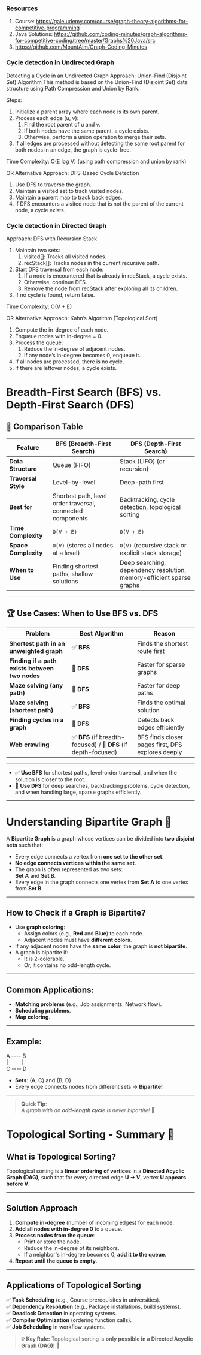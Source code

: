 ### Resources
1. Course: https://gale.udemy.com/course/graph-theory-algorithms-for-competitive-programming
2. Java Solutions: https://github.com/coding-minutes/graph-algorithms-for-competitive-coding/tree/master/Graphs%20Java/src
3. https://github.com/MountAim/Graph-Coding-Minutes

### Cycle detection in Undirected Graph
Detecting a Cycle in an Undirected Graph
   Approach: Union-Find (Disjoint Set) Algorithm
   This method is based on the Union-Find (Disjoint Set) data structure using Path Compression and Union by Rank.

Steps:
1. Initialize a parent array where each node is its own parent.
2. Process each edge (u, v):
   1. Find the root parent of u and v. 
   2. If both nodes have the same parent, a cycle exists. 
   3. Otherwise, perform a union operation to merge their sets.
3. If all edges are processed without detecting the same root parent for both nodes in an edge, the graph is cycle-free.
   
Time Complexity:
   O(E log V) (using path compression and union by rank)

OR Alternative Approach: DFS-Based Cycle Detection
1. Use DFS to traverse the graph.
2. Maintain a visited set to track visited nodes.
3. Maintain a parent map to track back edges.
4. If DFS encounters a visited node that is not the parent of the current node, a cycle exists.

### Cycle detection in Directed Graph
Approach: DFS with Recursion Stack
1. Maintain two sets:
   1. visited[]: Tracks all visited nodes. 
   2. recStack[]: Tracks nodes in the current recursive path.
2. Start DFS traversal from each node:
   1. If a node is encountered that is already in recStack, a cycle exists. 
   2. Otherwise, continue DFS. 
   3. Remove the node from recStack after exploring all its children.
3. If no cycle is found, return false.

Time Complexity:
O(V + E)

OR Alternative Approach: Kahn’s Algorithm (Topological Sort)
1. Compute the in-degree of each node.
2. Enqueue nodes with in-degree = 0.
3. Process the queue:
   1. Reduce the in-degree of adjacent nodes.
   2. If any node’s in-degree becomes 0, enqueue it.
4. If all nodes are processed, there is no cycle.
5. If there are leftover nodes, a cycle exists.

# Breadth-First Search (BFS) vs. Depth-First Search (DFS)

## 📌 Comparison Table

| Feature            | BFS (Breadth-First Search) | DFS (Depth-First Search) |
|--------------------|---------------------------|---------------------------|
| **Data Structure** | Queue (FIFO)              | Stack (LIFO) (or recursion) |
| **Traversal Style** | Level-by-level            | Deep-path first |
| **Best for**       | Shortest path, level order traversal, connected components | Backtracking, cycle detection, topological sorting |
| **Time Complexity** | `O(V + E)`               | `O(V + E)` |
| **Space Complexity** | `O(V)` (stores all nodes at a level) | `O(V)` (recursive stack or explicit stack storage) |
| **When to Use**    | Finding shortest paths, shallow solutions | Deep searching, dependency resolution, memory-efficient sparse graphs |

---

## 🏆 Use Cases: When to Use BFS vs. DFS

| Problem                                      | Best Algorithm | Reason |
|----------------------------------------------|---------------|--------|
| **Shortest path in an unweighted graph**    | ✅ **BFS**   | Finds the shortest route first |
| **Finding if a path exists between two nodes** | 🔵 **DFS** | Faster for sparse graphs |
| **Maze solving (any path)**                  | 🔵 **DFS**   | Faster for deep paths |
| **Maze solving (shortest path)**             | ✅ **BFS**   | Finds the optimal solution |
| **Finding cycles in a graph**                | 🔵 **DFS**   | Detects back edges efficiently |
| **Web crawling**                             | ✅ **BFS** (if breadth-focused) / 🔵 **DFS** (if depth-focused) | BFS finds closer pages first, DFS explores deeply |

---

- ✅ **Use BFS** for shortest paths, level-order traversal, and when the solution is closer to the root.
- 🔵 **Use DFS** for deep searches, backtracking problems, cycle detection, and when handling large, sparse graphs efficiently.

---

# Understanding Bipartite Graph 🧩

A **Bipartite Graph** is a graph whose vertices can be divided into **two disjoint sets** such that:
- Every edge connects a vertex from **one set to the other set**.
- **No edge connects vertices within the same set**.
- The graph is often represented as two sets:  
  **Set A** and **Set B**.
- Every edge in the graph connects one vertex from **Set A** to one vertex from **Set B**.

---

## How to Check if a Graph is Bipartite?
- Use **graph coloring**:
   - Assign colors (e.g., **Red** and **Blue**) to each node.
   - Adjacent nodes must have **different colors**.
- If any adjacent nodes have the **same color**, the graph is **not bipartite**.
- A graph is bipartite if:
  - It is 2-colorable. 
  - Or, it contains no odd-length cycle.

---

## Common Applications:
- **Matching problems** (e.g., Job assignments, Network flow).
- **Scheduling problems**.
- **Map coloring**.

---

## Example:

A ---- B
<br>
|&nbsp;&nbsp;&nbsp;&nbsp;&nbsp;&nbsp;&nbsp;&nbsp;&nbsp;|
<br>
C ---- D


- **Sets**: {A, C} and {B, D}
- Every edge connects nodes from different sets → **Bipartite!**

---

> **Quick Tip**:  
> *A graph with an **odd-length cycle** is never bipartite!* 🚀

# **Topological Sorting - Summary** 🚀

## **What is Topological Sorting?**
Topological sorting is a **linear ordering of vertices** in a **Directed Acyclic Graph (DAG)**, such that for every directed edge **U → V**, vertex **U appears before V**.

---

## **Solution Approach**
1. **Compute in-degree** (number of incoming edges) for each node.
2. **Add all nodes with in-degree 0** to a queue.
3. **Process nodes from the queue**:
    - Print or store the node.
    - Reduce the in-degree of its neighbors.
    - If a neighbor's in-degree becomes 0, **add it to the queue**.
4. **Repeat until the queue is empty**.

---

## **Applications of Topological Sorting**
✅ **Task Scheduling** (e.g., Course prerequisites in universities).  
✅ **Dependency Resolution** (e.g., Package installations, build systems).  
✅ **Deadlock Detection** in operating systems.  
✅ **Compiler Optimization** (ordering function calls).  
✅ **Job Scheduling** in workflow systems.

> **💡 Key Rule:** Topological sorting is **only possible in a Directed Acyclic Graph (DAG)**! 🚀